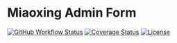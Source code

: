 # Miaoxing Admin Form

[![GitHub Workflow Status](https://img.shields.io/github/workflow/status/miaoxing/mxjs-a-form/Build?style=flat-square)](https://github.com/miaoxing/mxjs-a-form/actions)
[![Coverage Status](https://img.shields.io/coveralls/miaoxing/mxjs-a-form.svg?style=flat-square)](https://coveralls.io/r/miaoxing/mxjs-a-form?branch=master)
[![License](http://img.shields.io/badge/license-MIT-brightgreen.svg?style=flat-square)](http://www.opensource.org/licenses/MIT)
